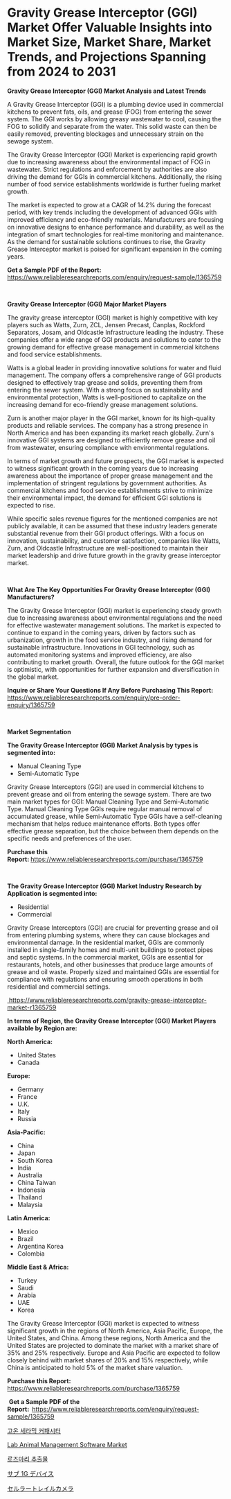 <p><h1>Gravity Grease Interceptor (GGI) Market Offer Valuable Insights into Market Size, Market Share, Market Trends, and Projections Spanning from 2024 to 2031</h1></p><p><strong>Gravity Grease Interceptor (GGI) Market Analysis and Latest Trends</strong></p>
<p><p>A Gravity Grease Interceptor (GGI) is a plumbing device used in commercial kitchens to prevent fats, oils, and grease (FOG) from entering the sewer system. The GGI works by allowing greasy wastewater to cool, causing the FOG to solidify and separate from the water. This solid waste can then be easily removed, preventing blockages and unnecessary strain on the sewage system.</p><p>The Gravity Grease Interceptor (GGI) Market is experiencing rapid growth due to increasing awareness about the environmental impact of FOG in wastewater. Strict regulations and enforcement by authorities are also driving the demand for GGIs in commercial kitchens. Additionally, the rising number of food service establishments worldwide is further fueling market growth.</p><p>The market is expected to grow at a CAGR of 14.2% during the forecast period, with key trends including the development of advanced GGIs with improved efficiency and eco-friendly materials. Manufacturers are focusing on innovative designs to enhance performance and durability, as well as the integration of smart technologies for real-time monitoring and maintenance. As the demand for sustainable solutions continues to rise, the Gravity Grease Interceptor market is poised for significant expansion in the coming years.</p></p>
<p><strong>Get a Sample PDF of the Report:&nbsp;</strong> <a href="https://www.reliableresearchreports.com/enquiry/request-sample/1365759">https://www.reliableresearchreports.com/enquiry/request-sample/1365759</a></p>
<p>&nbsp;</p>
<p><strong>Gravity Grease Interceptor (GGI) Major Market Players</strong></p>
<p><p>The gravity grease interceptor (GGI) market is highly competitive with key players such as Watts, Zurn, ZCL, Jensen Precast, Canplas, Rockford Separators, Josam, and Oldcastle Infrastructure leading the industry. These companies offer a wide range of GGI products and solutions to cater to the growing demand for effective grease management in commercial kitchens and food service establishments.</p><p>Watts is a global leader in providing innovative solutions for water and fluid management. The company offers a comprehensive range of GGI products designed to effectively trap grease and solids, preventing them from entering the sewer system. With a strong focus on sustainability and environmental protection, Watts is well-positioned to capitalize on the increasing demand for eco-friendly grease management solutions.</p><p>Zurn is another major player in the GGI market, known for its high-quality products and reliable services. The company has a strong presence in North America and has been expanding its market reach globally. Zurn's innovative GGI systems are designed to efficiently remove grease and oil from wastewater, ensuring compliance with environmental regulations.</p><p>In terms of market growth and future prospects, the GGI market is expected to witness significant growth in the coming years due to increasing awareness about the importance of proper grease management and the implementation of stringent regulations by government authorities. As commercial kitchens and food service establishments strive to minimize their environmental impact, the demand for efficient GGI solutions is expected to rise.</p><p>While specific sales revenue figures for the mentioned companies are not publicly available, it can be assumed that these industry leaders generate substantial revenue from their GGI product offerings. With a focus on innovation, sustainability, and customer satisfaction, companies like Watts, Zurn, and Oldcastle Infrastructure are well-positioned to maintain their market leadership and drive future growth in the gravity grease interceptor market.</p></p>
<p>&nbsp;</p>
<p><strong>What Are The Key Opportunities For Gravity Grease Interceptor (GGI) Manufacturers?</strong></p>
<p><p>The Gravity Grease Interceptor (GGI) market is experiencing steady growth due to increasing awareness about environmental regulations and the need for effective wastewater management solutions. The market is expected to continue to expand in the coming years, driven by factors such as urbanization, growth in the food service industry, and rising demand for sustainable infrastructure. Innovations in GGI technology, such as automated monitoring systems and improved efficiency, are also contributing to market growth. Overall, the future outlook for the GGI market is optimistic, with opportunities for further expansion and diversification in the global market.</p></p>
<p><strong>Inquire or Share Your Questions If Any Before Purchasing This Report:</strong> <a href="https://www.reliableresearchreports.com/enquiry/pre-order-enquiry/1365759">https://www.reliableresearchreports.com/enquiry/pre-order-enquiry/1365759</a></p>
<p>&nbsp;</p>
<p><strong>Market Segmentation</strong></p>
<p><strong>The Gravity Grease Interceptor (GGI) Market Analysis by types is segmented into:</strong></p>
<p><ul><li>Manual Cleaning Type</li><li>Semi-Automatic Type</li></ul></p>
<p><p>Gravity Grease Interceptors (GGI) are used in commercial kitchens to prevent grease and oil from entering the sewage system. There are two main market types for GGI: Manual Cleaning Type and Semi-Automatic Type. Manual Cleaning Type GGIs require regular manual removal of accumulated grease, while Semi-Automatic Type GGIs have a self-cleaning mechanism that helps reduce maintenance efforts. Both types offer effective grease separation, but the choice between them depends on the specific needs and preferences of the user.</p></p>
<p><strong>Purchase this Report:&nbsp;</strong><a href="https://www.reliableresearchreports.com/purchase/1365759">https://www.reliableresearchreports.com/purchase/1365759</a></p>
<p>&nbsp;</p>
<p><strong>The Gravity Grease Interceptor (GGI) Market Industry Research by Application is segmented into:</strong></p>
<p><ul><li>Residential</li><li>Commercial</li></ul></p>
<p><p>Gravity Grease Interceptors (GGI) are crucial for preventing grease and oil from entering plumbing systems, where they can cause blockages and environmental damage. In the residential market, GGIs are commonly installed in single-family homes and multi-unit buildings to protect pipes and septic systems. In the commercial market, GGIs are essential for restaurants, hotels, and other businesses that produce large amounts of grease and oil waste. Properly sized and maintained GGIs are essential for compliance with regulations and ensuring smooth operations in both residential and commercial settings.</p></p>
<p><a href="https://www.reliableresearchreports.com/gravity-grease-interceptor-market-r1365759">&nbsp;https://www.reliableresearchreports.com/gravity-grease-interceptor-market-r1365759</a></p>
<p><strong>In terms of Region, the Gravity Grease Interceptor (GGI) Market Players available by Region are:</strong></p>
<p>
    <p> <strong> North America: </strong>
        <ul>
            <li>United States</li>
            <li>Canada</li>
        </ul>
        </p> 
    <p> <strong> Europe: </strong>
        <ul>
            <li>Germany</li>
            <li>France</li>
            <li>U.K.</li>
            <li>Italy</li>
            <li>Russia</li>
        </ul>
        </p> 
    <p> <strong> Asia-Pacific: </strong>
        <ul>
            <li>China</li>
            <li>Japan</li>
            <li>South Korea</li>
            <li>India</li>
            <li>Australia</li>
            <li>China Taiwan</li>
            <li>Indonesia</li>
            <li>Thailand</li>
            <li>Malaysia</li>
        </ul>
        </p> 
    <p> <strong> Latin America: </strong>
        <ul>
            <li>Mexico</li>
            <li>Brazil</li>
            <li>Argentina Korea</li>
            <li>Colombia</li>
        </ul>
        </p> 
    <p> <strong> Middle East & Africa: </strong>
        <ul>
            <li>Turkey</li>
            <li>Saudi</li>
            <li>Arabia</li>
            <li>UAE</li>
            <li>Korea</li>
        </ul>
    </p>
    </p>
<p><p>The Gravity Grease Interceptor (GGI) market is expected to witness significant growth in the regions of North America, Asia Pacific, Europe, the United States, and China. Among these regions, North America and the United States are projected to dominate the market with a market share of 35% and 25% respectively. Europe and Asia Pacific are expected to follow closely behind with market shares of 20% and 15% respectively, while China is anticipated to hold 5% of the market share valuation.</p></p>
<p><strong>Purchase this Report: </strong><a href="https://www.reliableresearchreports.com/purchase/1365759">https://www.reliableresearchreports.com/purchase/1365759</a></p>
<p>&nbsp;<strong>Get a Sample PDF of the Report:&nbsp;&nbsp;</strong><a href="https://www.reliableresearchreports.com/enquiry/request-sample/1365759">https://www.reliableresearchreports.com/enquiry/request-sample/1365759</a></p>
<p><strong></strong></p>
<p><p><a href="https://github.com/joyliyu/Market-Research-Report-List-1/blob/main/6067343174137.md">고온 세라믹 커패시터</a></p><p><a href="https://github.com/airdrophunter675/Market-Research-Report-List-1/blob/main/lab-animal-management-software-market.md">Lab Animal Management Software Market</a></p><p><a href="https://github.com/nicolaseller56452023/Market-Research-Report-List-1/blob/main/5417662174138.md">로즈마리 추출물</a></p><p><a href="https://github.com/kegley4963/Market-Research-Report-List-2/blob/main/2924617161753.md">サブ 1G デバイス</a></p><p><a href="https://github.com/LuzHills1972/Market-Research-Report-List-1/blob/main/5344733161754.md">セルラートレイルカメラ</a></p></p>